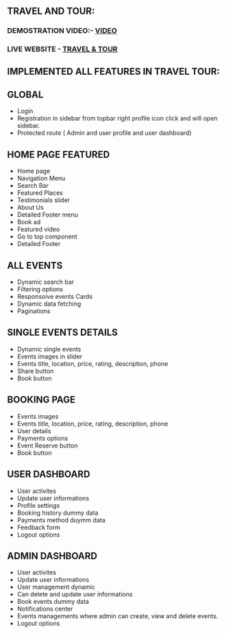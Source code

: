 
## TRAVEL AND TOUR:

### DEMOSTRATION VIDEO:- [VIDEO](https://www.loom.com/share/b912d43a00b346d5a8b0bf4971b5fa6a?sid=a3f54156-d742-4bb2-acea-77c195e99120) 

### LIVE WEBSITE - [TRAVEL & TOUR](https://tour-travel-m52n.vercel.app/)

## IMPLEMENTED ALL FEATURES IN TRAVEL TOUR:

## GLOBAL 
- Login 
- Registration in sidebar from topbar right profile icon click and will open sidebar.
- Protected route ( Admin and user profile and user dashboard)

## HOME PAGE FEATURED
- Home page
- Navigation Menu
- Search Bar
- Featured Places
- Testimonials slider
- About Us
- Detailed Footer menu
- Book ad
- Featured video
- Go to top component
- Detailed Footer

## ALL EVENTS
- Dynamic search bar
- Filtering options
- Responsoive events Cards
- Dynamic data fetching
- Paginations

## SINGLE EVENTS DETAILS
- Dynamic single events
- Events images in slider
- Events title, location, price, rating, description, phone
- Share button
- Book button

## BOOKING PAGE
- Events images 
- Events title, location, price, rating, description, phone
- User details
- Payments options
- Event Reserve button
- Book button

## USER DASHBOARD
- User activites
- Update user informations
- Profile settings 
- Booking history dummy data
- Payments method duymm data
- Feedback form
- Logout options

## ADMIN DASHBOARD
- User activites
- Update user informations
- User management dynamic 
- Can delete and update user informations
- Book events dummy data
- Notifications center
- Events managements where admin can create, view and  delete events.
- Logout options

<!-- 

git add .
git commit -m "read me file edited"
git push
npm run  build 

-->